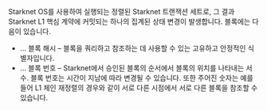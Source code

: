 Starknet OS를 사용하여 실행되는 정렬된 Starknet 트랜잭션 세트로, 그 결과 Starknet L1 핵심 계약에 커밋되는 하나의 집계된 상태 변경이 발생합니다. 블록에는 다음이 있습니다.

* … 블록 해시 – 블록을 쿼리하고 참조하는 데 사용할 수 있는 고유하고 안정적인 식별자입니다.
* … 블록 번호 – Starknet에서 승인된 블록의 순서에서 블록의 위치를 나타내는 서수. 블록 번호는 시간이 지남에 따라 변경될 수 있습니다. 또한 주어진 숫자는 예를 들어 L1 체인 재정렬의 경우와 같이 서로 다른 시점에서 서로 다른 블록을 참조할 수 있습니다.